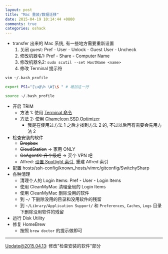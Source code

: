 ```yaml
---
layout: post
title: "Mac 重装/数据迁移"
date: 2015-04-19 10:14:44 +0800
comments: true
categories: oshack
---
```

* transfer 出来的 Mac 系统, 有一些地方需要重新设置
  1. 关闭 guest: Pref - User - Unlock - Guest User - Uncheck
  1. 修改机器名1: Pref - Share - Computer Name
  1. 修改机器名2: `sudo scutil --set HostName <name>`
  1. 修改 Terminal 提示符
```sh
vim ~/.bash_profile

export PS1="[\u@\h \W]\$ " # 增加这一行

source ~/.bash_profile
```
* 开启 TRIM
  * 方法 1: 使用 [Terminal 命令][weiphone]
  * 方法 2: 使用 [Chameleon SSD Optimizer][chameleon]
    * 我是在使用过方法 1 之后才找到方法 2 的, 不过以后再有需要会先用方法 2
* 检查安装的软件
  * ~~Dropbox~~
  * ~~CloudStation~~ -> 家用 ONLY
  * ~~GoAgentX: 升个级吧~~ -> 买个 VPN 吧
  * Alfred: [设置 Spotlight 索引][spotlight], 重建 Alfred 索引
* 配置 hosts/ssh-config/known_hosts/vimrc/gitconfig/SwitchySharp
* 各种清理
  * 清理个人的 Login Items: Pref - User - Login Items
  * 使用 CleanMyMac 清理全局的 Login Items
  * 使用 CleanMyMac 删除没用的软件
  * 到 `~/` 下删除没用的目录和没用软件的残留
  * 到 `~/Library/Application Support/` 和 `Preferences`, `Caches`, `Logs` 目录下删除没用软件的残留
* 运行 Disk Utility
* 修复 HomeBrew
  * 按照 `brew doctor` 的提示做即可

 [spotlight]: /blog/2013/11/25/confused-alfred-and-spotlight/ "Alfred & Spotlight"
 [weiphone]: http://bbs.weiphone.com/read-htm-tid-7173782.html "[求助] 10.9 怎么开启TRIM"
 [chameleon]: http://chameleon.alessandroboschini.it/index.php "Chameleon SSD Optimizer"

****
Update@2015.04.13: 修改"检查安装的软件"部分
